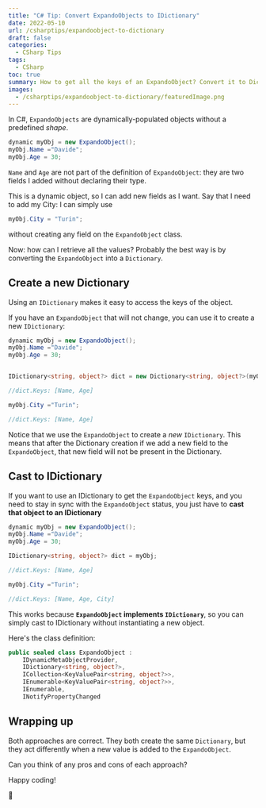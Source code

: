 ```yaml
---
title: "C# Tip: Convert ExpandoObjects to IDictionary"
date: 2022-05-10
url: /csharptips/expandoobject-to-dictionary
draft: false
categories:
  - CSharp Tips
tags:
  - CSharp
toc: true
summary: How to get all the keys of an ExpandoObject? Convert it to Dictionary!
images:
  - /csharptips/expandoobject-to-dictionary/featuredImage.png
---
```


In C#, `ExpandoObjects` are dynamically-populated objects without a predefined _shape_.

```cs
dynamic myObj = new ExpandoObject();
myObj.Name ="Davide";
myObj.Age = 30;
```

`Name` and `Age` are not part of the definition of `ExpandoObject`: they are two fields I added without declaring their type.

This is a dynamic object, so I can add new fields as I want. Say that I need to add my City: I can simply use

```cs
myObj.City = "Turin";
```

without creating any field on the `ExpandoObject` class.

Now: how can I retrieve all the values? Probably the best way is by converting the `ExpandoObject` into a `Dictionary`.

## Create a new Dictionary

Using an `IDictionary` makes it easy to access the keys of the object.

If you have an `ExpandoObject` that will not change, you can use it to create a new `IDictionary`:

```cs
dynamic myObj = new ExpandoObject();
myObj.Name ="Davide";
myObj.Age = 30;


IDictionary<string, object?> dict = new Dictionary<string, object?>(myObj);

//dict.Keys: [Name, Age]

myObj.City ="Turin";

//dict.Keys: [Name, Age]
```

Notice that we use the `ExpandoObject` to create a _new_ `IDictionary`. This means that after the Dictionary creation if we add a new field to the `ExpandoObject`, that new field will not be present in the Dictionary.

## Cast to IDictionary

If you want to use an IDictionary to get the `ExpandoObject` keys, and you need to stay in sync with the `ExpandoObject` status, you just have to **cast that object to an IDictionary**

```cs
dynamic myObj = new ExpandoObject();
myObj.Name ="Davide";
myObj.Age = 30;

IDictionary<string, object?> dict = myObj;

//dict.Keys: [Name, Age]

myObj.City ="Turin";

//dict.Keys: [Name, Age, City]
```

This works because **`ExpandoObject` implements `IDictionary`**, so you can simply cast to IDictionary without instantiating a new object.

Here's the class definition:

```cs
public sealed class ExpandoObject :
	IDynamicMetaObjectProvider,
	IDictionary<string, object?>,
	ICollection<KeyValuePair<string, object?>>,
	IEnumerable<KeyValuePair<string, object?>>,
	IEnumerable,
	INotifyPropertyChanged
```

## Wrapping up

Both approaches are correct. They both create the same `Dictionary`, but they act differently when a new value is added to the `ExpandoObject`.

Can you think of any pros and cons of each approach?

Happy coding!

🐧
